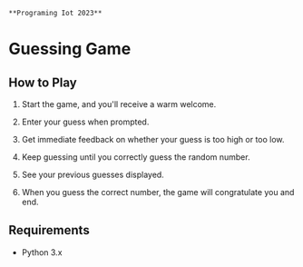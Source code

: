  `**Programing Iot 2023**`
# Guessing Game

## How to Play

1. Start the game, and you'll receive a warm welcome.

2. Enter your guess when prompted.

3. Get immediate feedback on whether your guess is too high or too low.

4. Keep guessing until you correctly guess the random number.

5. See your previous guesses displayed.

6. When you guess the correct number, the game will congratulate you and end.

## Requirements

- Python 3.x